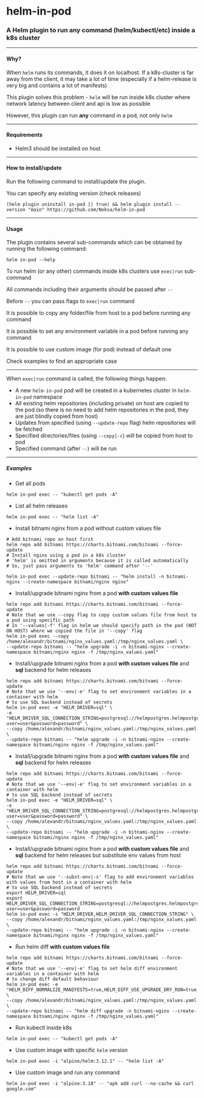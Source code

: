 # helm-in-pod

### A Helm plugin to run any command (helm/kubectl/etc) inside a k8s cluster

---

#### Why?

When `helm` runs its commands, it does it on localhost. If a k8s-cluster is far away from the client, it may take a lot of time (especially if a helm-release is very big and contains a lot of manifests)

This plugin solves this problem - `helm` will be run inside k8s cluster where network latency between client and api is low as possible

However, this plugin can run **any** command in a pod, not only `helm`

---

#### Requirements

* Helm3 should be installed on host

---

#### How to install/update

Run the following command to install/update the plugin.

You can specify any existing version (check releases)
```shell
(helm plugin uninstall in-pod || true) && helm plugin install --version "main" https://github.com/Noksa/helm-in-pod
```

---

#### Usage

The plugin contains several sub-commands which can be obtained by running the following command:
```shell
helm in-pod --help
```

To run helm (or any other) commands inside k8s clusters use `exec|run` sub-command

All commands including their arguments should be passed after `--`

Before `--` you can pass flags to `exec|run` command

It is possible to copy any folder/file from host to a pod before running any command

It is possible to set any environment variable in a pod before running any command

It is possible to use custom image (for pod) instead of default one

Check examples to find an appropriate case

---

When `exec|run` command is called, the following things happen:
* A new `helm-in-pod` pod will be created in a kubernetes cluster in `helm-in-pod` namespace
* All existing helm repositories (including private) on host are copied to the pod (so there is no need to add helm repositories in the pod, they are just blindly copied from host)
* Updates from specified (using `--update-repo` flag) helm repositories will be fetched
* Specified directories/files (using `--copy|-c`) will be copied from host to pod
* Specified command (after `--`) will be run

---

##### Examples

* Get all pods
```shell
helm in-pod exec -- "kubectl get pods -A"
```

* List all helm releases
```shell
helm in-pod exec -- "helm list -A"
```

* Install bitnami nginx from a pod without custom values file
```shell
# Add bitnami repo on host first
helm repo add bitnami https://charts.bitnami.com/bitnami --force-update
# Install nginx using a pod in a k8s cluster
# 'helm' is omitted in arguments because it is called automatically
# So, just pass arguments to 'helm' command after '--'

helm in-pod exec --update-repo bitnami -- "helm install -n bitnami-nginx --create-namespace bitnami/nginx nginx"
```

* Install/upgrade bitnami nginx from a pod **with custom values file**
```shell
helm repo add bitnami https://charts.bitnami.com/bitnami --force-update
# Note that we use --copy flag to copy custom values file from host to a pod using specific path
# In '--values|-f' flag in helm we should specify path in the pod (NOT ON HOST) where we copied the file in '--copy' flag 
helm in-pod exec --copy /home/alexandr/bitnami/nginx_values.yaml:/tmp/nginx_values.yaml \
--update-repo bitnami -- "helm upgrade -i -n bitnami-nginx --create-namespace bitnami/nginx nginx -f /tmp/nginx_values.yaml"
```

* Install/upgrade bitnami nginx from a pod **with custom values file** and **sql** backend for helm releases
```shell
helm repo add bitnami https://charts.bitnami.com/bitnami --force-update
# Note that we use '--env|-e' flag to set environment variables in a container with helm
# to use SQL backend instead of secrets  
helm in-pod exec -e "HELM_DRIVER=sql" \
-e "HELM_DRIVER_SQL_CONNECTION_STRING=postgresql://helmpostgres.helmpostgres:5432/db?user=user&password=password" \
--copy /home/alexandr/bitnami/nginx_values.yaml:/tmp/nginx_values.yaml \
--update-repo bitnami -- "helm upgrade -i -n bitnami-nginx --create-namespace bitnami/nginx nginx -f /tmp/nginx_values.yaml"
```

* Install/upgrade bitnami nginx from a pod **with custom values file** and **sql** backend for helm releases
```shell
helm repo add bitnami https://charts.bitnami.com/bitnami --force-update
# Note that we use '--env|-e' flag to set environment variables in a container with helm
# to use SQL backend instead of secrets  
helm in-pod exec -e "HELM_DRIVER=sql" \
-e "HELM_DRIVER_SQL_CONNECTION_STRING=postgresql://helmpostgres.helmpostgres:5432/db?user=user&password=password" \
--copy /home/alexandr/bitnami/nginx_values.yaml:/tmp/nginx_values.yaml \
--update-repo bitnami -- "helm upgrade -i -n bitnami-nginx --create-namespace bitnami/nginx nginx -f /tmp/nginx_values.yaml"
```

* Install/upgrade bitnami nginx from a pod **with custom values file** and **sql** backend for helm releases but substitute env values from host 
```shell
helm repo add bitnami https://charts.bitnami.com/bitnami --force-update
# Note that we use '--subst-env|-s' flag to add environment variables with values from host in a container with helm
# to use SQL backend instead of secrets
export HELM_DRIVER=sql
export HELM_DRIVER_SQL_CONNECTION_STRING=postgresql://helmpostgres.helmpostgres:5432/db?user=user&password=password  
helm in-pod exec -s "HELM_DRIVER,HELM_DRIVER_SQL_CONNECTION_STRING" \
--copy /home/alexandr/bitnami/nginx_values.yaml:/tmp/nginx_values.yaml \
--update-repo bitnami -- "helm upgrade -i -n bitnami-nginx --create-namespace bitnami/nginx nginx -f /tmp/nginx_values.yaml"
```

* Run helm diff **with custom values file**
```shell
helm repo add bitnami https://charts.bitnami.com/bitnami --force-update
# Note that we use '--env|-e' flag to set helm diff environment variables in a container with helm
# to change diff default behaviour  
helm in-pod exec -e "HELM_DIFF_NORMALIZE_MANIFESTS=true,HELM_DIFF_USE_UPGRADE_DRY_RUN=true,HELM_DIFF_THREE_WAY_MERGE=true" \
--copy /home/alexandr/bitnami/nginx_values.yaml:/tmp/nginx_values.yaml \
--update-repo bitnami -- "helm diff upgrade -n bitnami-nginx --create-namespace bitnami/nginx nginx -f /tmp/nginx_values.yaml"
```

* Run kubectl inside k8s
```shell
helm in-pod exec -- "kubectl get pods -A"
```

* Use custom image with specific `helm` version
```shell
helm in-pod exec -i "alpine/helm:3.12.1" -- "helm list -A" 
```

* Use custom image and run any command
```shell
helm in-pod exec -i "alpine:3.18" -- "apk add curl --no-cache && curl google.com" 
```
